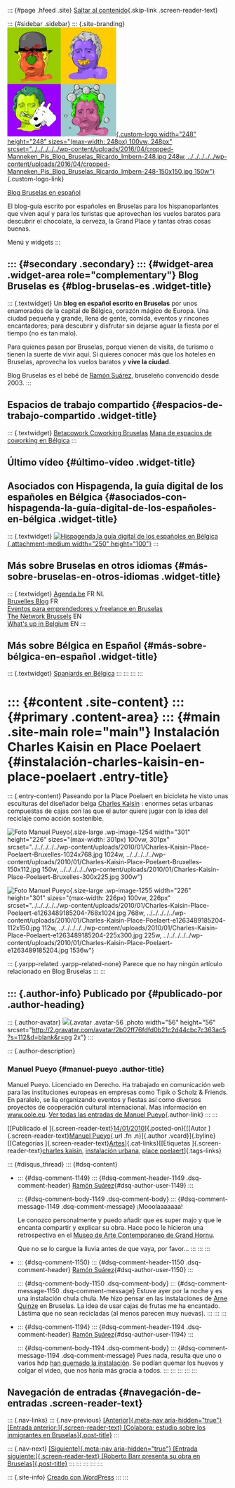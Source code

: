 ::: {#page .hfeed .site}
[Saltar al
contenido](../../../../../index.html?p=1253#content){.skip-link
.screen-reader-text}

::: {#sidebar .sidebar}
::: {.site-branding}
[![](../../../../../wp-content/uploads/2016/04/cropped-Manneken_Pis_Blog_Bruselas_Ricardo_Imbern-248.jpg){.custom-logo
width="248" height="248" sizes="(max-width: 248px) 100vw, 248px"
srcset="../../../../../wp-content/uploads/2016/04/cropped-Manneken_Pis_Blog_Bruselas_Ricardo_Imbern-248.jpg 248w, ../../../../../wp-content/uploads/2016/04/cropped-Manneken_Pis_Blog_Bruselas_Ricardo_Imbern-248-150x150.jpg 150w"}](../../../../../index.html){.custom-logo-link}

[Blog Bruselas en español](../../../../../index.html)

El blog-guía escrito por españoles en Bruselas para los hispanoparlantes
que viven aquí y para los turistas que aprovechan los vuelos baratos
para descubrir el chocolate, la cerveza, la Grand Place y tantas otras
cosas buenas.

Menú y widgets
:::

::: {#secondary .secondary}
::: {#widget-area .widget-area role="complementary"}
Blog Bruselas es {#blog-bruselas-es .widget-title}
----------------

::: {.textwidget}
Un **blog en español escrito en Bruselas** por unos enamorados de la
capital de Bélgica, corazón mágico de Europa. Una ciudad pequeña y
grande, llena de gente, comida, eventos y rincones encantadores; para
descubrir y disfrutar sin dejarse aguar la fiesta por el tiempo (no es
tan malo).

Para quienes pasan por Bruselas, porque vienen de visita, de turismo o
tienen la suerte de vivir aquí. Sí quieres conocer más que los hoteles
en Bruselas, aprovecha los vuelos baratos y **vive la ciudad**.

Blog Bruselas es el bebé de [Ramón Suárez](http://www.ramonsuarez.com),
bruseleño convencido desde 2003.
:::

Espacios de trabajo compartido {#espacios-de-trabajo-compartido .widget-title}
------------------------------

::: {.textwidget}
[Betacowork Coworking Bruselas](http://www.betacowork.com) [Mapa de
espacios de coworking en Bélgica](http://coworkingbelgium.com)
:::

Último vídeo {#último-vídeo .widget-title}
------------

Asociados con Hispagenda, la guía digital de los españoles en Bélgica {#asociados-con-hispagenda-la-guía-digital-de-los-españoles-en-bélgica .widget-title}
---------------------------------------------------------------------

::: {.textwidget}
[![Hispagenda,la guía digital de los españoles en
Bélgica](../../../../../wp-content/uploads/2010/04/Hispagenda-250px.gif "Hispagenda, la guía digital de los españoles en Bélgica"){.attachment-medium
width="250" height="100"}](http://www.hispagenda.com)
:::

Más sobre Bruselas en otros idiomas {#más-sobre-bruselas-en-otros-idiomas .widget-title}
-----------------------------------

::: {.textwidget}
[Agenda.be](http://www.agenda.be) FR NL\
[Bruxelles Blog](http://www.bxlblog.be/) FR\
[Eventos para emprendedores y freelance en
Bruselas](http://www.betacowork.com/events/)\
[The Network
Brussels](http://groups.yahoo.com/group/TheNetworkBrussels/) EN\
[What\'s up in Belgium](http://www.whatsupin.be/) EN
:::

Más sobre Bélgica en Español {#más-sobre-bélgica-en-español .widget-title}
----------------------------

::: {.textwidget}
[Spaniards en Bélgica](http://www.spaniards.es/paises/belgica)
:::
:::
:::
:::

::: {#content .site-content}
::: {#primary .content-area}
::: {#main .site-main role="main"}
Instalación Charles Kaisin en Place Poelaert {#instalación-charles-kaisin-en-place-poelaert .entry-title}
============================================

::: {.entry-content}
Paseando por la Place Poelaert en bicicleta he visto unas esculturas del
diseñador belga [Charles Kaisin](http://www.charleskaisin.com) : enormes
setas urbanas compuestas de cajas con las que el autor quiere jugar con
la idea del reciclaje como acción sostenible.

![Foto Manuel
Pueyo](../../../../../wp-content/uploads/2010/01/Charles-Kaisin-Place-Poelaert-Bruxelles-1024x768.jpg){.size-large
.wp-image-1254 width="301" height="226"
sizes="(max-width: 301px) 100vw, 301px"
srcset="../../../../../wp-content/uploads/2010/01/Charles-Kaisin-Place-Poelaert-Bruxelles-1024x768.jpg 1024w, ../../../../../wp-content/uploads/2010/01/Charles-Kaisin-Place-Poelaert-Bruxelles-150x112.jpg 150w, ../../../../../wp-content/uploads/2010/01/Charles-Kaisin-Place-Poelaert-Bruxelles-300x225.jpg 300w"}

![Foto Manuel
Pueyo](../../../../../wp-content/uploads/2010/01/Charles-Kaisin-Place-Poelaert-e1263489185204-768x1024.jpg){.size-large
.wp-image-1255 width="226" height="301"
sizes="(max-width: 226px) 100vw, 226px"
srcset="../../../../../wp-content/uploads/2010/01/Charles-Kaisin-Place-Poelaert-e1263489185204-768x1024.jpg 768w, ../../../../../wp-content/uploads/2010/01/Charles-Kaisin-Place-Poelaert-e1263489185204-112x150.jpg 112w, ../../../../../wp-content/uploads/2010/01/Charles-Kaisin-Place-Poelaert-e1263489185204-225x300.jpg 225w, ../../../../../wp-content/uploads/2010/01/Charles-Kaisin-Place-Poelaert-e1263489185204.jpg 1536w"}

::: {.yarpp-related .yarpp-related-none}
Parece que no hay ningún artículo relacionado en Blog Bruselas
:::
:::

::: {.author-info}
Publicado por {#publicado-por .author-heading}
-------------

::: {.author-avatar}
![](http://2.gravatar.com/avatar/2b02ff76fdfd0b21c2d44cbc7c363ac5?s=56&d=blank&r=pg){.avatar
.avatar-56 .photo width="56" height="56"
srcset="http://2.gravatar.com/avatar/2b02ff76fdfd0b21c2d44cbc7c363ac5?s=112&d=blank&r=pg 2x"}
:::

::: {.author-description}
### Manuel Pueyo {#manuel-pueyo .author-title}

Manuel Pueyo. Licenciado en Derecho. Ha trabajado en comunicación web
para las instituciones europeas en empresas como Tipik o Scholz &
Friends. En paralelo, se lia organizando eventos y fiestas así como
diversos proyectos de cooperación cultural internacional. Mas
información en www.oole.eu. [Ver todas las entradas de Manuel
Pueyo](../../../../author/easysun/index.html){.author-link}
:::
:::

[[Publicado el
]{.screen-reader-text}[14/01/2010](../../../../../index.html?p=1253)]{.posted-on}[[[Autor
]{.screen-reader-text}[Manuel
Pueyo](../../../../author/easysun/index.html){.url .fn .n}]{.author
.vcard}]{.byline}[[Categorías
]{.screen-reader-text}[Artes](../../../../category/artes/index.html)]{.cat-links}[[Etiquetas
]{.screen-reader-text}[charles
kaisin](../../../../tag/charles-kaisin/index.html), [instalación
urbana](../../../../tag/instalacion-urbana/index.html), [place
poelaert](../../../../tag/place-poelaert/index.html)]{.tags-links}

::: {#disqus_thread}
::: {#dsq-content}
-   ::: {#dsq-comment-1149}
    ::: {#dsq-comment-header-1149 .dsq-comment-header}
    [Ramón
    Suárez](http://twitter.com/ramonsuarez){#dsq-author-user-1149}
    :::

    ::: {#dsq-comment-body-1149 .dsq-comment-body}
    ::: {#dsq-comment-message-1149 .dsq-comment-message}
    ¡Mooolaaaaaaa!

    Le conozco personalmente y puedo añadir que es super majo y que le
    encanta compartir y explicar su obra. Hace poco le hicieron una
    retrospectiva en el [Museo de Arte Contemporaneo de Grand
    Hornu](http://www.mac-s.be/).

    Que no se lo cargue la lluvia antes de que vaya, por favor...
    :::
    :::
    :::

-   ::: {#dsq-comment-1150}
    ::: {#dsq-comment-header-1150 .dsq-comment-header}
    [Ramón
    Suárez](http://twitter.com/ramonsuarez){#dsq-author-user-1150}
    :::

    ::: {#dsq-comment-body-1150 .dsq-comment-body}
    ::: {#dsq-comment-message-1150 .dsq-comment-message}
    Estuve ayer por la noche y es una instalación chula chula. Me hizo
    pensar en las instalaciones de [Arne
    Quinze](http://www.blogbruselas.com/2008/11/los-bosques-encantados-de-arne-quinze.html)
    en Bruselas. La idea de usar cajas de frutas me ha encantado.
    Lástima que no sean recicladas (al menos parecen muy nuevas).
    :::
    :::
    :::

-   ::: {#dsq-comment-1194}
    ::: {#dsq-comment-header-1194 .dsq-comment-header}
    [Ramón
    Suárez](http://twitter.com/ramonsuarez){#dsq-author-user-1194}
    :::

    ::: {#dsq-comment-body-1194 .dsq-comment-body}
    ::: {#dsq-comment-message-1194 .dsq-comment-message}
    Pues nada, resulta que uno o varios hdp [han quemado la
    instalación](http://www.rtlinfo.be/info/votre_region/bruxelles/305836/des-oeuvres-d-art-incendiees-a-bruxelles).
    Se podían quemar los huevos y colgar el video, que nos haría más
    gracia a todos.
    :::
    :::
    :::
:::
:::

Navegación de entradas {#navegación-de-entradas .screen-reader-text}
----------------------

::: {.nav-links}
::: {.nav-previous}
[[Anterior]{.meta-nav aria-hidden="true"} [Entrada
anterior:]{.screen-reader-text} [Colabora: estudio sobre los inmigrantes
en Bruselas]{.post-title}](../../../../../index.html?p=1248)
:::

::: {.nav-next}
[[Siguiente]{.meta-nav aria-hidden="true"} [Entrada
siguiente:]{.screen-reader-text} [Roberto Barr presenta su obra en
Bruselas]{.post-title}](../../../../../index.html?p=1268)
:::
:::
:::
:::
:::

::: {.site-info}
[Creado con WordPress](https://es.wordpress.org/)
:::
:::
